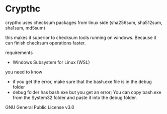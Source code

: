 # Crypthc

crypthc uses checksum packages from linux side (sha256sum, sha512sum, sha1sum, md5sum)

this makes it superior to checksum tools running on windows.
Because it can finish checksum operations faster.

requirements
- Windows Subsystem for Linux (WSL)

you need to know
- if you get the error, make sure that the bash.exe file is in the debug folder
- debug folder has bash.exe but you get an error; You can copy bash.exe from the System32 folder and paste it into the debug folder.

GNU General Public License v3.0
